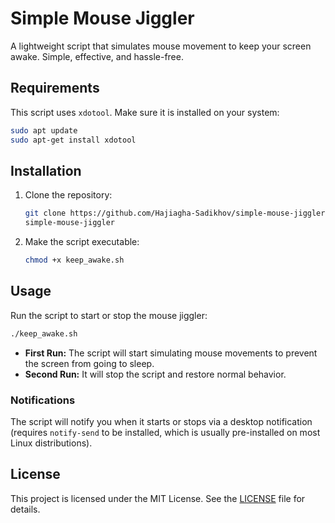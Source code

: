 # Simple Mouse Jiggler

A lightweight script that simulates mouse movement to keep your screen awake. Simple, effective, and hassle-free.

## Requirements

This script uses `xdotool`. Make sure it is installed on your system:
```bash
sudo apt update
sudo apt-get install xdotool
```

## Installation

1. Clone the repository:
    ```bash
    git clone https://github.com/Hajiagha-Sadikhov/simple-mouse-jiggler
    simple-mouse-jiggler
    ```

2. Make the script executable:
    ```bash
    chmod +x keep_awake.sh
    ```

## Usage

Run the script to start or stop the mouse jiggler:
```bash
./keep_awake.sh
```

- **First Run:** The script will start simulating mouse movements to prevent the screen from going to sleep.  
- **Second Run:** It will stop the script and restore normal behavior.  

### Notifications

The script will notify you when it starts or stops via a desktop notification (requires `notify-send` to be installed, which is usually pre-installed on most Linux distributions).

## License
This project is licensed under the MIT License. See the [LICENSE](LICENSE) file for details.
